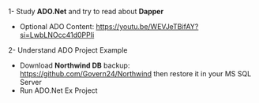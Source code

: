 1- Study **ADO.Net** and try to read about **Dapper**
- Optional ADO Content: https://youtu.be/WEVJeTBifAY?si=LwbLNOcc41d0PPIi


2- Understand ADO Project Example
- Download **Northwind DB** backup: https://github.com/Govern24/Northwind then restore it in your MS SQL Server
- Run ADO.Net Ex Project